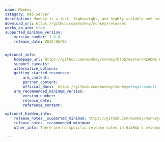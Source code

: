 ```yaml
---
name: Monkey
category: Web Server
description: Monkey is a fast, lightweight, and highly scalable web server for Linux that uses minimal memory and CPU resources. It is well-suited for embedded Linux systems and high-performance production environments.
download_url: https://github.com/monkey/monkey/releases
works_on_arm: true
supported_minimum_version:
    version_number: 1.0.0
    release_date: 2012/06/06


optional_info:
    homepage_url: https://github.com/monkey/monkey/blob/master/README.md
    support_caveats:
    alternative_options:
    getting_started_resources:
        arm_content:
        partner_content:
        official_docs:  https://github.com/monkey/monkey#requirements
    arm_recommended_minimum_version:
        version_number:
        release_date:
        reference_content:

optional_hidden_info:
    release_notes__supported_minimum: https://github.com/monkey/monkey/blob/v1.0.0/README
    release_notes__recommended_minimum:
    other_info: There are no specific release notes in GitHub’s release section, but the README for version 1.0.0 notes compatibility with Arm processors.

---
```

